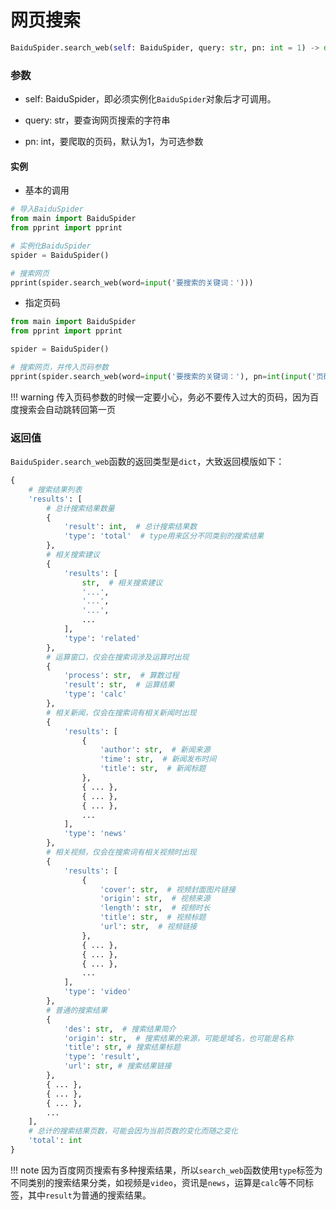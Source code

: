 # 网页搜索

```python
BaiduSpider.search_web(self: BaiduSpider, query: str, pn: int = 1) -> dict
```

### 参数

- self: BaiduSpider，即必须实例化`BaiduSpider`对象后才可调用。

- query: str，要查询网页搜索的字符串

- pn: int，要爬取的页码，默认为1，为可选参数

#### 实例

- 基本的调用

```python
# 导入BaiduSpider
from main import BaiduSpider
from pprint import pprint

# 实例化BaiduSpider
spider = BaiduSpider()

# 搜索网页
pprint(spider.search_web(word=input('要搜索的关键词：')))
```

- 指定页码

```python
from main import BaiduSpider
from pprint import pprint

spider = BaiduSpider()

# 搜索网页，并传入页码参数
pprint(spider.search_web(word=input('要搜索的关键词：'), pn=int(input('页码：'))))
```

!!! warning
    传入页码参数的时候一定要小心，务必不要传入过大的页码，因为百度搜索会自动跳转回第一页

### 返回值

`BaiduSpider.search_web`函数的返回类型是`dict`，大致返回模版如下：

```python
{
    # 搜索结果列表
    'results': [
        # 总计搜索结果数量
        {
            'result': int,  # 总计搜索结果数
            'type': 'total'  # type用来区分不同类别的搜索结果
        },
        # 相关搜索建议
        {
            'results': [
                str,  # 相关搜索建议
                '...',
                '...',
                '...',
                ...
            ],
            'type': 'related'
        },
        # 运算窗口，仅会在搜索词涉及运算时出现
        {
            'process': str,  # 算数过程
            'result': str,  # 运算结果
            'type': 'calc'
        },
        # 相关新闻，仅会在搜索词有相关新闻时出现
        {
            'results': [
                {
                    'author': str,  # 新闻来源
                    'time': str,  # 新闻发布时间
                    'title': str,  # 新闻标题
                },
                { ... },
                { ... },
                { ... },
                ...
            ],
            'type': 'news'
        },
        # 相关视频，仅会在搜索词有相关视频时出现
        {
            'results': [
                {
                    'cover': str,  # 视频封面图片链接
                    'origin': str,  # 视频来源
                    'length': str,  # 视频时长
                    'title': str,  # 视频标题
                    'url': str,  # 视频链接
                },
                { ... },
                { ... },
                { ... },
                ...
            ],
            'type': 'video'
        },
        # 普通的搜索结果
        {
            'des': str,  # 搜索结果简介
            'origin': str,  # 搜索结果的来源，可能是域名，也可能是名称
            'title': str, # 搜索结果标题
            'type': 'result',
            'url': str, # 搜索结果链接
        },
        { ... },
        { ... },
        { ... },
        ...
    ],
    # 总计的搜索结果页数，可能会因为当前页数的变化而随之变化
    'total': int
}
```

!!! note
    因为百度网页搜索有多种搜索结果，所以`search_web`函数使用`type`标签为不同类别的搜索结果分类，如视频是`video`，资讯是`news`，运算是`calc`等不同标签，其中`result`为普通的搜索结果。
